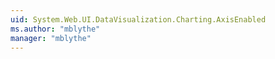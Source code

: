 ```yaml
---
uid: System.Web.UI.DataVisualization.Charting.AxisEnabled
ms.author: "mblythe"
manager: "mblythe"
---
```

